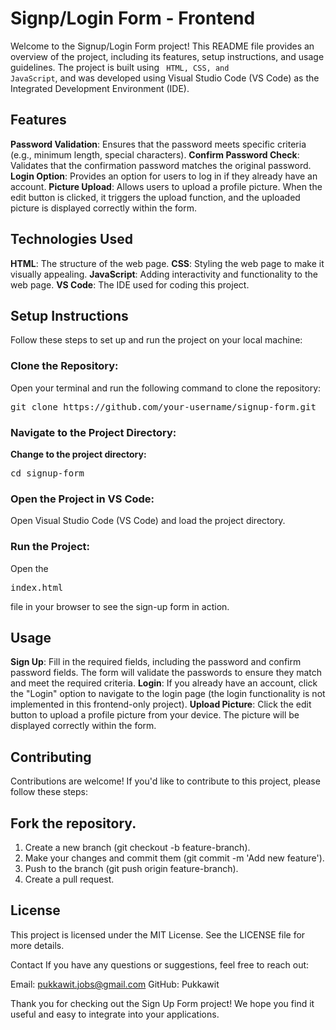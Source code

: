 # Signp/Login Form - Frontend
Welcome to the Signup/Login Form project! This README file provides an overview of the project, including its features, setup instructions, and usage guidelines. The project is built using <code> HTML, CSS, and JavaScript</code>, and was developed using Visual Studio Code (VS Code) as the Integrated Development Environment (IDE).

## Features
<strong>Password Validation</strong>: Ensures that the password meets specific criteria (e.g., minimum length, special characters).
<strong>Confirm Password Check</strong>: Validates that the confirmation password matches the original password.
<strong>Login Option</strong>: Provides an option for users to log in if they already have an account.
<strong>Picture Upload</strong>: Allows users to upload a profile picture. When the edit button is clicked, it triggers the upload function, and the uploaded picture is displayed correctly within the form.

## Technologies Used
<strong>HTML</strong>: The structure of the web page.
<strong>CSS</strong>: Styling the web page to make it visually appealing.
<strong>JavaScript</strong>: Adding interactivity and functionality to the web page.
<strong>VS Code</strong>: The IDE used for coding this project.

## Setup Instructions
Follow these steps to set up and run the project on your local machine:

### Clone the Repository:
Open your terminal and run the following command to clone the repository:
<pre>git clone https://github.com/your-username/signup-form.git</pre>

### Navigate to the Project Directory:
<strong>Change to the project directory:</strong>
<pre>cd signup-form</pre>

### Open the Project in VS Code:
Open Visual Studio Code (VS Code) and load the project directory.

### Run the Project:
Open the <pre>index.html</pre> file in your browser to see the sign-up form in action.

## Usage
<strong>Sign Up</strong>: Fill in the required fields, including the password and confirm password fields. The form will validate the passwords to ensure they match and meet the required criteria.
<strong>Login</strong>: If you already have an account, click the "Login" option to navigate to the login page (the login functionality is not implemented in this frontend-only project).
<strong>Upload Picture</strong>: Click the edit button to upload a profile picture from your device. The picture will be displayed correctly within the form.

## Contributing
Contributions are welcome! If you'd like to contribute to this project, please follow these steps:

## Fork the repository.
<ol>
<li>Create a new branch (git checkout -b feature-branch).</li>
<li>Make your changes and commit them (git commit -m 'Add new feature').</li>
<li>Push to the branch (git push origin feature-branch).</li>
<li>Create a pull request.</li>
</ol>

## License
This project is licensed under the MIT License. See the LICENSE file for more details.

Contact
If you have any questions or suggestions, feel free to reach out:

Email: pukkawit.jobs@gmail.com
GitHub: Pukkawit

Thank you for checking out the Sign Up Form project! We hope you find it useful and easy to integrate into your applications.

